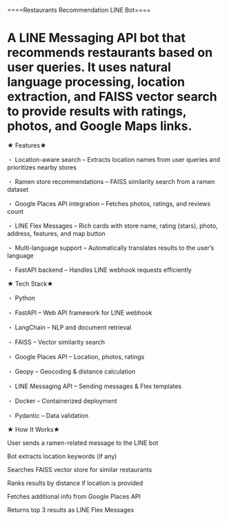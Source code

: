 ====Restaurants Recommendation LINE Bot====

A LINE Messaging API bot that recommends restaurants based on user queries.
It uses natural language processing, location extraction, and FAISS vector search to provide results with ratings, photos, and Google Maps links.
==================================================================================================================================================

★ Features★ 

・ Location-aware search – Extracts location names from user queries and prioritizes nearby stores

・ Ramen store recommendations – FAISS similarity search from a ramen dataset

・ Google Places API integration – Fetches photos, ratings, and reviews count

・ LINE Flex Messages – Rich cards with store name, rating (stars), photo, address, features, and map button

・ Multi-language support – Automatically translates results to the user’s language

・ FastAPI backend – Handles LINE webhook requests efficiently

★ Tech Stack★ 

・ Python

・ FastAPI – Web API framework for LINE webhook

・ LangChain – NLP and document retrieval

・ FAISS – Vector similarity search

・ Google Places API – Location, photos, ratings

・ Geopy – Geocoding & distance calculation

・ LINE Messaging API – Sending messages & Flex templates

・ Docker – Containerized deployment

・ Pydantic – Data validation

★ How It Works★ 

User sends a ramen-related message to the LINE bot

Bot extracts location keywords (if any)

Searches FAISS vector store for similar restaurants

Ranks results by distance if location is provided

Fetches additional info from Google Places API

Returns top 3 results as LINE Flex Messages
